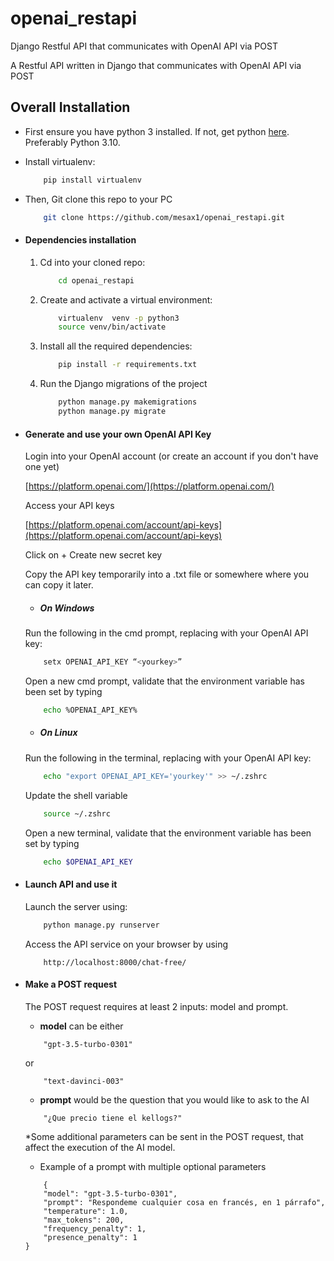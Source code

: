# openai_restapi
Django Restful API that communicates with OpenAI API via POST

A Restful API written in Django that communicates with OpenAI API via POST

## Overall Installation

* First ensure you have python 3 installed. If not, get python [here](https://www.python.org). Preferably Python 3.10.

* Install virtualenv:

    ```bash
        pip install virtualenv
    ```

* Then, Git clone this repo to your PC

    ```bash
        git clone https://github.com/mesax1/openai_restapi.git
    ```
    
* #### Dependencies installation
    1. Cd into your cloned repo:
        ```bash
            cd openai_restapi
        ```
    2. Create and activate a virtual environment:
        ```bash
            virtualenv  venv -p python3
            source venv/bin/activate
        ```
    3. Install all the required dependencies:
        ```bash
            pip install -r requirements.txt
        ```
    4. Run the Django migrations of the project
        ```bash
            python manage.py makemigrations
            python manage.py migrate
        ```
* #### Generate and use your own OpenAI API Key
    Login into your OpenAI account (or create an account if you don't have one yet)
   
    [https://platform.openai.com/](https://platform.openai.com/)

    Access your API keys

    [https://platform.openai.com/account/api-keys](https://platform.openai.com/account/api-keys)
    
    Click on + Create new secret key

    Copy the API key temporarily into a .txt file or somewhere where you can copy it later.

    * ##### On Windows
    Run the following in the cmd prompt, replacing <yourkey> with your OpenAI API key:
    ```bash
        setx OPENAI_API_KEY “<yourkey>”
    ```
    Open a new cmd prompt, validate that the environment variable has been set by typing
    ```bash
        echo %OPENAI_API_KEY%
    ```

    * ##### On Linux
    Run the following in the terminal, replacing <yourkey> with your OpenAI API key:
    ```bash
        echo "export OPENAI_API_KEY='yourkey'" >> ~/.zshrc
    ```
    Update the shell variable
    ```bash
        source ~/.zshrc
    ```
    Open a new terminal, validate that the environment variable has been set by typing
    ```bash
        echo $OPENAI_API_KEY
    ```
* #### Launch API and use it
    Launch the server using:
    ```bash
        python manage.py runserver
    ```
    Access the API service on your browser by using
    ```
        http://localhost:8000/chat-free/
    ```
* #### Make a POST request
    The POST request requires at least 2 inputs: model and prompt.
   * **model** can be either
    ``` text
        "gpt-3.5-turbo-0301"
    ```
    or
    ``` text
        "text-davinci-003"
    ```
    
    * **prompt** would be the question that you would like to ask to the AI
    ``` text
        "¿Que precio tiene el kellogs?"
    ```
    
    *Some additional parameters can be sent in the POST request, that affect the execution of the AI model.
    * Example of a prompt with multiple optional parameters
    ```text
        {
        "model": "gpt-3.5-turbo-0301",
        "prompt": "Respondeme cualquier cosa en francés, en 1 párrafo",
        "temperature": 1.0,
        "max_tokens": 200,
        "frequency_penalty": 1,
        "presence_penalty": 1
    }
    ```
